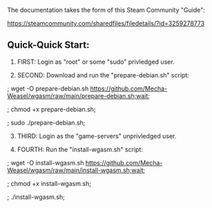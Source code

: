
The documentation takes the form of this Steam Community "Guide":

https://steamcommunity.com/sharedfiles/filedetails/?id=3259278773

Quick-Quick Start:
-----------------

1.  FIRST: Login as "root" or some "sudo" privledged user.

2.  SECOND: Download and run the "prepare-debian.sh" script:

;				wget -O prepare-debian.sh https://github.com/Mecha-Weasel/wgasm/raw/main/prepare-debian.sh;wait;
  
;				chmod +x prepare-debian.sh;
  
;				sudo ./prepare-debian.sh;

3.  THIRD: Login as the "game-servers" unprivledged user.

4.  FOURTH: Run the "install-wgasm.sh" script:

;				wget -O install-wgasm.sh https://github.com/Mecha-Weasel/wgasm/raw/main/install-wgasm.sh;wait;
  
;				chmod +x install-wgasm.sh;
  
;				./install-wgasm.sh;
